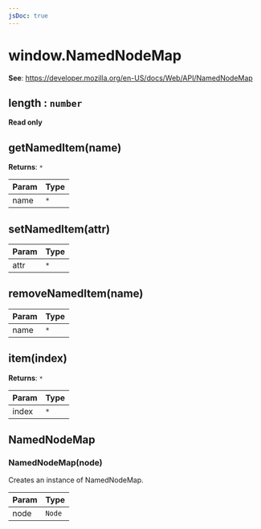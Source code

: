 ```yaml
---
jsDoc: true
---
```


<a name="namednodemap" id="namednodemap"></a>

# window.NamedNodeMap
**See**: https://developer.mozilla.org/en-US/docs/Web/API/NamedNodeMap  


<JsDocParameters/>

<a name="namednodemap-length" id="namednodemap-length"></a>

## length : `number`
**Read only**


<a name="namednodemap-getnameditem" id="namednodemap-getnameditem"></a>

## getNamedItem(name)
**Returns**: `*`  

| Param | Type |
| --- | --- |
| name | `*` | 



<a name="namednodemap-setnameditem" id="namednodemap-setnameditem"></a>

## setNamedItem(attr)

| Param | Type |
| --- | --- |
| attr | `*` | 



<a name="namednodemap-removenameditem" id="namednodemap-removenameditem"></a>

## removeNamedItem(name)

| Param | Type |
| --- | --- |
| name | `*` | 



<a name="namednodemap-item" id="namednodemap-item"></a>

## item(index)
**Returns**: `*`  

| Param | Type |
| --- | --- |
| index | `*` | 



<a name="namednodemap-namednodemap" id="namednodemap-namednodemap"></a>

## NamedNodeMap


<a name="new-namednodemap-namednodemap-new" id="new-namednodemap-namednodemap-new"></a>

### NamedNodeMap(node)
Creates an instance of NamedNodeMap.


| Param | Type |
| --- | --- |
| node | `Node` | 


